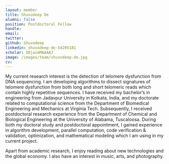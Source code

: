 ```yaml
---
layout: member
title: Shuvodeep De
alumni: false
position: Postdoctoral Fellow
handle:
email: 
twitter: 
github: Shuvodeep
linkedin: shuvodeep-de-54205181
scholar: DDjaimMAAAAJ
image: /images/team/shuvodeep-de.jpg
cv:
---
```


My current research interest is the detection of telomere dysfunction from DNA sequencing. I am developing algorithms to dissect signatures of telomere dysfunction from both long and short telomeric reads which contain highly repetitive sequences. I have received my bachelor’s in engineering from Jadavpur University in Kolkata, India, and my doctorate related to computational science from the Department of Biomedical Engineering and Mechanics at Virginia Tech. Subsequently, I received postdoctoral research experience from the Department of Chemical and Biological Engineering at the University of Alabama, Tuscaloosa. During both my doctoral study and postdoctoral appointment, I gained experience in algorithm development, parallel computation, code verification & validation, optimization, and mathematical modeling which I am using in my current project.

Apart from academic research, I enjoy reading about new technologies and the global economy. I also have an interest in music, arts, and photography.